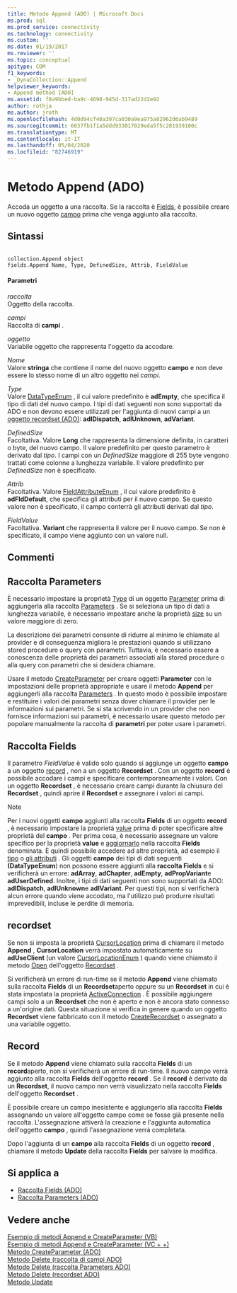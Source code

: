 ```yaml
---
title: Metodo Append (ADO) | Microsoft Docs
ms.prod: sql
ms.prod_service: connectivity
ms.technology: connectivity
ms.custom: ''
ms.date: 01/19/2017
ms.reviewer: ''
ms.topic: conceptual
apitype: COM
f1_keywords:
- _DynaCollection::Append
helpviewer_keywords:
- Append method [ADO]
ms.assetid: f8a9bbed-ba9c-4698-945d-317ad22d2e92
author: rothja
ms.author: jroth
ms.openlocfilehash: 4d0d94cf40a397ca030a9ea975a02962d6ab9489
ms.sourcegitcommit: 6037fb1f1a5ddd933017029eda5f5c281939100c
ms.translationtype: MT
ms.contentlocale: it-IT
ms.lasthandoff: 05/04/2020
ms.locfileid: "82746919"
---
```

# <a name="append-method-ado"></a>Metodo Append (ADO)
Accoda un oggetto a una raccolta. Se la raccolta è [Fields](../../../ado/reference/ado-api/fields-collection-ado.md), è possibile creare un nuovo oggetto [campo](../../../ado/reference/ado-api/field-object.md) prima che venga aggiunto alla raccolta.  
  
## <a name="syntax"></a>Sintassi  
  
```  
  
collection.Append object  
fields.Append Name, Type, DefinedSize, Attrib, FieldValue  
```  
  
#### <a name="parameters"></a>Parametri  
 *raccolta*  
 Oggetto della raccolta.  
  
 *campi*  
 Raccolta di **campi** .  
  
 *oggetto*  
 Variabile oggetto che rappresenta l'oggetto da accodare.  
  
 *Nome*  
 Valore **stringa** che contiene il nome del nuovo oggetto **campo** e non deve essere lo stesso nome di un altro oggetto nei *campi*.  
  
 *Type*  
 Valore [DataTypeEnum](../../../ado/reference/ado-api/datatypeenum.md) , il cui valore predefinito è **adEmpty**, che specifica il tipo di dati del nuovo campo. I tipi di dati seguenti non sono supportati da ADO e non devono essere utilizzati per l'aggiunta di nuovi campi a un [oggetto recordset (ADO)](../../../ado/reference/ado-api/recordset-object-ado.md): **adIDispatch**, **adIUnknown**, **adVariant**.  
  
 *DefinedSize*  
 Facoltativa. Valore **Long** che rappresenta la dimensione definita, in caratteri o byte, del nuovo campo. Il valore predefinito per questo parametro è derivato dal *tipo*. I campi con un *DefinedSize* maggiore di 255 byte vengono trattati come colonne a lunghezza variabile. Il valore predefinito per *DefinedSize* non è specificato.  
  
 *Attrib*  
 Facoltativa. Valore [FieldAttributeEnum](../../../ado/reference/ado-api/fieldattributeenum.md) , il cui valore predefinito è **adFldDefault**, che specifica gli attributi per il nuovo campo. Se questo valore non è specificato, il campo conterrà gli attributi derivati dal *tipo*.  
  
 *FieldValue*  
 Facoltativa. **Variant** che rappresenta il valore per il nuovo campo. Se non è specificato, il campo viene aggiunto con un valore null.  
  
## <a name="remarks"></a>Commenti  
  
## <a name="parameters-collection"></a>Raccolta Parameters  
 È necessario impostare la proprietà [Type](../../../ado/reference/ado-api/type-property-ado.md) di un oggetto [Parameter](../../../ado/reference/ado-api/parameter-object.md) prima di aggiungerla alla raccolta [Parameters](../../../ado/reference/ado-api/parameters-collection-ado.md) . Se si seleziona un tipo di dati a lunghezza variabile, è necessario impostare anche la proprietà [size](../../../ado/reference/ado-api/size-property-ado-parameter.md) su un valore maggiore di zero.  
  
 La descrizione dei parametri consente di ridurre al minimo le chiamate al provider e di conseguenza migliora le prestazioni quando si utilizzano stored procedure o query con parametri. Tuttavia, è necessario essere a conoscenza delle proprietà dei parametri associati alla stored procedure o alla query con parametri che si desidera chiamare.  
  
 Usare il metodo [CreateParameter](../../../ado/reference/ado-api/createparameter-method-ado.md) per creare oggetti **Parameter** con le impostazioni delle proprietà appropriate e usare il metodo **Append** per aggiungerli alla raccolta [Parameters](../../../ado/reference/ado-api/parameters-collection-ado.md) . In questo modo è possibile impostare e restituire i valori dei parametri senza dover chiamare il provider per le informazioni sui parametri. Se si sta scrivendo in un provider che non fornisce informazioni sui parametri, è necessario usare questo metodo per popolare manualmente la raccolta di **parametri** per poter usare i parametri.  
  
## <a name="fields-collection"></a>Raccolta Fields  
 Il parametro *FieldValue* è valido solo quando si aggiunge un oggetto **campo** a un oggetto [record](../../../ado/reference/ado-api/record-object-ado.md) , non a un oggetto **Recordset** . Con un oggetto **record** è possibile accodare i campi e specificare contemporaneamente i valori. Con un oggetto **Recordset** , è necessario creare campi durante la chiusura del **Recordset** , quindi aprire il **Recordset** e assegnare i valori ai campi.  
  
> [!NOTE]
>  Per i nuovi oggetti **campo** aggiunti alla raccolta **Fields** di un oggetto **record** , è necessario impostare la proprietà [value](../../../ado/reference/ado-api/value-property-ado.md) prima di poter specificare altre proprietà del **campo** . Per prima cosa, è necessario assegnare un valore specifico per la proprietà **value** e [aggiornarlo](../../../ado/reference/ado-api/update-method.md) nella raccolta **Fields** denominata. È quindi possibile accedere ad altre proprietà, ad esempio il [tipo](../../../ado/reference/ado-api/type-property-ado.md) o [gli attributi](../../../ado/reference/ado-api/attributes-property-ado.md) . Gli oggetti **campo** dei tipi di dati seguenti **(DataTypeEnum**) non possono essere aggiunti alla **raccolta Fields** e si verificherà un errore: **adArray**, **adChapter**, **adEmpty**, **adPropVariant**e **adUserDefined**. Inoltre, i tipi di dati seguenti non sono supportati da ADO: **adIDispatch**, **adIUnknown**e **adIVariant**. Per questi tipi, non si verificherà alcun errore quando viene accodato, ma l'utilizzo può produrre risultati imprevedibili, incluse le perdite di memoria.  
  
## <a name="recordset"></a>recordset  
 Se non si imposta la proprietà [CursorLocation](../../../ado/reference/ado-api/cursorlocation-property-ado.md) prima di chiamare il metodo **Append** , **CursorLocation** verrà impostato automaticamente su **adUseClient** (un valore [CursorLocationEnum](../../../ado/reference/ado-api/cursorlocationenum.md) ) quando viene chiamato il metodo [Open](../../../ado/reference/ado-api/open-method-ado-recordset.md) dell'oggetto [Recordset](../../../ado/reference/ado-api/recordset-object-ado.md) .  
  
 Si verificherà un errore di run-time se il metodo **Append** viene chiamato sulla raccolta **Fields** di un **Recordset**aperto oppure su un **Recordset** in cui è stata impostata la proprietà [ActiveConnection](../../../ado/reference/ado-api/activeconnection-property-ado.md) . È possibile aggiungere campi solo a un **Recordset** che non è aperto e non è ancora stato connesso a un'origine dati. Questa situazione si verifica in genere quando un oggetto **Recordset** viene fabbricato con il metodo [CreateRecordset](../../../ado/reference/rds-api/createrecordset-method-rds.md) o assegnato a una variabile oggetto.  
  
## <a name="record"></a>Record  
 Se il metodo **Append** viene chiamato sulla raccolta **Fields** di un **record**aperto, non si verificherà un errore di run-time. Il nuovo campo verrà aggiunto alla raccolta **Fields** dell'oggetto **record** . Se il **record** è derivato da un **Recordset**, il nuovo campo non verrà visualizzato nella raccolta **Fields** dell'oggetto **Recordset** .  
  
 È possibile creare un campo inesistente e aggiungerlo alla raccolta **Fields** assegnando un valore all'oggetto campo come se fosse già presente nella raccolta. L'assegnazione attiverà la creazione e l'aggiunta automatica dell'oggetto **campo** , quindi l'assegnazione verrà completata.  
  
 Dopo l'aggiunta di un **campo** alla raccolta **Fields** di un oggetto **record** , chiamare il metodo **Update** della raccolta **Fields** per salvare la modifica.  
  
## <a name="applies-to"></a>Si applica a  
  
- [Raccolta Fields (ADO)](../../../ado/reference/ado-api/fields-collection-ado.md)  
- [Raccolta Parameters (ADO)](../../../ado/reference/ado-api/parameters-collection-ado.md)  
  
## <a name="see-also"></a>Vedere anche  
 [Esempio di metodi Append e CreateParameter (VB)](../../../ado/reference/ado-api/append-and-createparameter-methods-example-vb.md)   
 [Esempio di metodi Append e CreateParameter (VC + +)](../../../ado/reference/ado-api/append-and-createparameter-methods-example-vc.md)   
 [Metodo CreateParameter (ADO)](../../../ado/reference/ado-api/createparameter-method-ado.md)   
 [Metodo Delete (raccolta di campi ADO)](../../../ado/reference/ado-api/delete-method-ado-fields-collection.md)   
 [Metodo Delete (raccolta Parameters ADO)](../../../ado/reference/ado-api/delete-method-ado-parameters-collection.md)   
 [Metodo Delete (recordset ADO)](../../../ado/reference/ado-api/delete-method-ado-recordset.md)   
 [Metodo Update](../../../ado/reference/ado-api/update-method.md)
